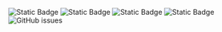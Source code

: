 ![Static Badge](https://img.shields.io/badge/blacklists-61-000000) ![Static Badge](https://img.shields.io/badge/blacklisted-2934299-cc0000) ![Static Badge](https://img.shields.io/badge/whitelisted-2250-00CC00) ![Static Badge](https://img.shields.io/badge/streaming_blacklist-28107-000000) ![GitHub issues](https://img.shields.io/github/issues/fabriziosalmi/blacklists)
